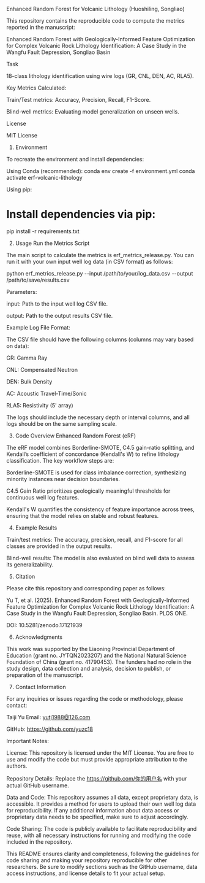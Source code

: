 Enhanced Random Forest for Volcanic Lithology (Huoshiling, Songliao)

This repository contains the reproducible code to compute the metrics reported in the manuscript:

Enhanced Random Forest with Geologically-Informed Feature Optimization for Complex Volcanic Rock Lithology Identification: A Case Study in the Wangfu Fault Depression, Songliao Basin

Task

18-class lithology identification using wire logs (GR, CNL, DEN, AC, RLA5).

Key Metrics Calculated:

Train/Test metrics: Accuracy, Precision, Recall, F1-Score.

Blind-well metrics: Evaluating model generalization on unseen wells.

License

MIT License

1. Environment

To recreate the environment and install dependencies:

Using Conda (recommended):
conda env create -f environment.yml
conda activate erf-volcanic-lithology

Using pip:
# Install dependencies via pip:
pip install -r requirements.txt

2. Usage
Run the Metrics Script

The main script to calculate the metrics is erf_metrics_release.py. You can run it with your own input well log data (in CSV format) as follows:

python erf_metrics_release.py --input /path/to/your/log_data.csv --output /path/to/save/results.csv

Parameters:

input: Path to the input well log CSV file.

output: Path to the output results CSV file.

Example Log File Format:

The CSV file should have the following columns (columns may vary based on data):

GR: Gamma Ray

CNL: Compensated Neutron

DEN: Bulk Density

AC: Acoustic Travel-Time/Sonic

RLA5: Resistivity (5' array)

The logs should include the necessary depth or interval columns, and all logs should be on the same sampling scale.

3. Code Overview
Enhanced Random Forest (eRF)

The eRF model combines Borderline-SMOTE, C4.5 gain-ratio splitting, and Kendall’s coefficient of concordance (Kendall's W) to refine lithology classification. The key workflow steps are:

Borderline-SMOTE is used for class imbalance correction, synthesizing minority instances near decision boundaries.

C4.5 Gain Ratio prioritizes geologically meaningful thresholds for continuous well log features.

Kendall's W quantifies the consistency of feature importance across trees, ensuring that the model relies on stable and robust features.

4. Example Results

Train/test metrics: The accuracy, precision, recall, and F1-score for all classes are provided in the output results.

Blind-well results: The model is also evaluated on blind well data to assess its generalizability.

5. Citation

Please cite this repository and corresponding paper as follows:

Yu T, et al. (2025). Enhanced Random Forest with Geologically-Informed Feature Optimization for Complex Volcanic Rock Lithology Identification: A Case Study in the Wangfu Fault Depression, Songliao Basin. PLOS ONE.

DOI: 10.5281/zenodo.17121939

6. Acknowledgments

This work was supported by the Liaoning Provincial Department of Education (grant no. JYTQN2023207) and the National Natural Science Foundation of China (grant no. 41790453). The funders had no role in the study design, data collection and analysis, decision to publish, or preparation of the manuscript.

7. Contact Information

For any inquiries or issues regarding the code or methodology, please contact:

Taiji Yu
Email: yutj1988@126.com

GitHub: https://github.com/yuzc18

Important Notes:

License: This repository is licensed under the MIT License. You are free to use and modify the code but must provide appropriate attribution to the authors.

Repository Details: Replace the https://github.com/你的用户名 with your actual GitHub username.

Data and Code: This repository assumes all data, except proprietary data, is accessible. It provides a method for users to upload their own well log data for reproducibility. If any additional information about data access or proprietary data needs to be specified, make sure to adjust accordingly.

Code Sharing: The code is publicly available to facilitate reproducibility and reuse, with all necessary instructions for running and modifying the code included in the repository.

This README ensures clarity and completeness, following the guidelines for code sharing and making your repository reproducible for other researchers. Be sure to modify sections such as the GitHub username, data access instructions, and license details to fit your actual setup.
